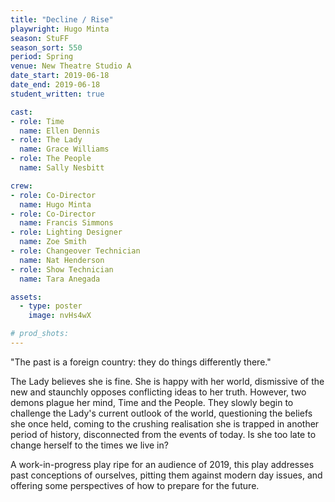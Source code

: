 ```yaml
---
title: "Decline / Rise"
playwright: Hugo Minta
season: StuFF
season_sort: 550
period: Spring
venue: New Theatre Studio A  
date_start: 2019-06-18
date_end: 2019-06-18
student_written: true 

cast: 
- role: Time
  name: Ellen Dennis
- role: The Lady
  name: Grace Williams
- role: The People 
  name: Sally Nesbitt  

crew:
- role: Co-Director
  name: Hugo Minta
- role: Co-Director
  name: Francis Simmons 
- role: Lighting Designer
  name: Zoe Smith
- role: Changeover Technician
  name: Nat Henderson
- role: Show Technician
  name: Tara Anegada 

assets:
  - type: poster
    image: nvHs4wX

# prod_shots: 
---
```


"The past is a foreign country: they do things differently there."

The Lady believes she is fine. She is happy with her world, dismissive of the new and staunchly opposes conflicting ideas to her truth. However, two demons plague her mind, Time and the People. They slowly begin to challenge the Lady's current outlook of the world, questioning the beliefs she once held, coming to the crushing realisation she is trapped in another period of history, disconnected from the events of today. Is she too late to change herself to the times we live in?

A work-in-progress play ripe for an audience of 2019, this play addresses past conceptions of ourselves, pitting them against modern day issues, and offering some perspectives of how to prepare for the future.
